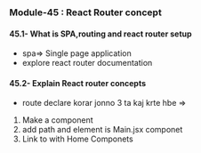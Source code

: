 ### Module-45 : React Router concept

####  45.1- What is SPA,routing and react router setup
- spa=> Single page application
- explore react router documentation

#### 45.2- Explain React router concepts
- route declare korar jonno 3 ta kaj krte hbe =>
 1. Make a component
 2. add path and element is Main.jsx componet
 3. Link to with Home Componets